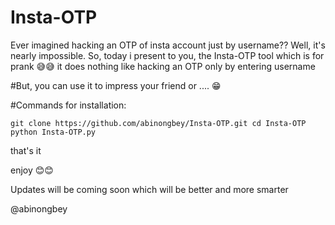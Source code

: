  # Insta-OTP
Ever imagined hacking an OTP of insta account just by username?? Well, it's nearly impossible. So, today i present to you, the Insta-OTP tool which is for prank 😅😅 it does nothing like hacking an OTP only by entering username

#But, you can use it to impress your friend or .... 😁


#Commands for installation:


`git clone https://github.com/abinongbey/Insta-OTP.git
cd Insta-OTP
python Insta-OTP.py`

that's it

enjoy 😊😊



Updates will be coming soon which will be better and more smarter

@abinongbey 
